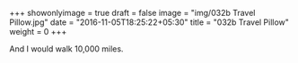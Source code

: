+++
showonlyimage = true
draft = false
image = "img/032b Travel Pillow.jpg"
date = "2016-11-05T18:25:22+05:30"
title = "032b Travel Pillow"
weight = 0
+++

And I would walk 10,000 miles.

